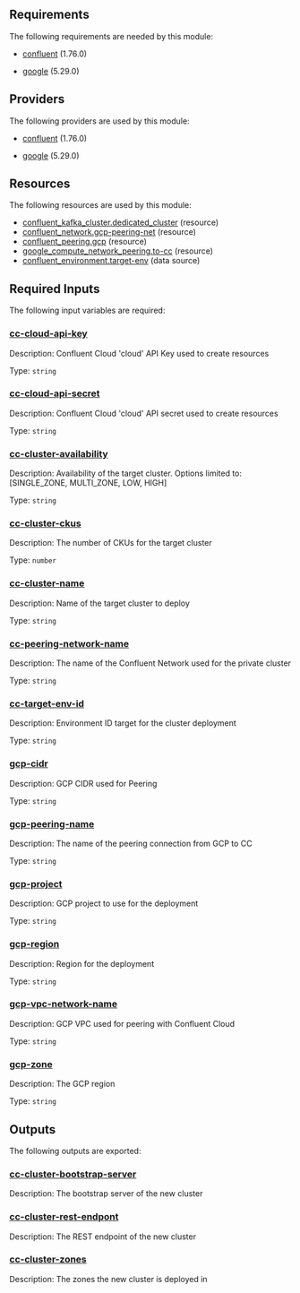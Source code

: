 ## Requirements

The following requirements are needed by this module:

- <a name="requirement_confluent"></a> [confluent](#requirement\_confluent) (1.76.0)

- <a name="requirement_google"></a> [google](#requirement\_google) (5.29.0)

## Providers

The following providers are used by this module:

- <a name="provider_confluent"></a> [confluent](#provider\_confluent) (1.76.0)

- <a name="provider_google"></a> [google](#provider\_google) (5.29.0)

## Resources

The following resources are used by this module:

- [confluent_kafka_cluster.dedicated_cluster](https://registry.terraform.io/providers/confluentinc/confluent/1.76.0/docs/resources/kafka_cluster) (resource)
- [confluent_network.gcp-peering-net](https://registry.terraform.io/providers/confluentinc/confluent/1.76.0/docs/resources/network) (resource)
- [confluent_peering.gcp](https://registry.terraform.io/providers/confluentinc/confluent/1.76.0/docs/resources/peering) (resource)
- [google_compute_network_peering.to-cc](https://registry.terraform.io/providers/hashicorp/google/5.28.0/docs/resources/compute_network_peering) (resource)
- [confluent_environment.target-env](https://registry.terraform.io/providers/confluentinc/confluent/1.76.0/docs/data-sources/environment) (data source)

## Required Inputs

The following input variables are required:

### <a name="input_cc-cloud-api-key"></a> [cc-cloud-api-key](#input\_cc-cloud-api-key)

Description: Confluent Cloud 'cloud' API Key used to create resources

Type: `string`

### <a name="input_cc-cloud-api-secret"></a> [cc-cloud-api-secret](#input\_cc-cloud-api-secret)

Description: Confluent Cloud 'cloud' API secret used to create resources

Type: `string`

### <a name="input_cc-cluster-availability"></a> [cc-cluster-availability](#input\_cc-cluster-availability)

Description: Availability of the target cluster. Options limited to: [SINGLE\_ZONE, MULTI\_ZONE, LOW, HIGH]

Type: `string`

### <a name="input_cc-cluster-ckus"></a> [cc-cluster-ckus](#input\_cc-cluster-ckus)

Description: The number of CKUs for the target cluster

Type: `number`

### <a name="input_cc-cluster-name"></a> [cc-cluster-name](#input\_cc-cluster-name)

Description: Name of the target cluster to deploy

Type: `string`

### <a name="input_cc-peering-network-name"></a> [cc-peering-network-name](#input\_cc-peering-network-name)

Description: The name of the Confluent Network used for the private cluster

Type: `string`

### <a name="input_cc-target-env-id"></a> [cc-target-env-id](#input\_cc-target-env-id)

Description: Environment ID target for the cluster deployment

Type: `string`

### <a name="input_gcp-cidr"></a> [gcp-cidr](#input\_gcp-cidr)

Description: GCP CIDR used for Peering

Type: `string`

### <a name="input_gcp-peering-name"></a> [gcp-peering-name](#input\_gcp-peering-name)

Description: The name of the peering connection from GCP to CC

Type: `string`

### <a name="input_gcp-project"></a> [gcp-project](#input\_gcp-project)

Description: GCP project to use for the deployment

Type: `string`

### <a name="input_gcp-region"></a> [gcp-region](#input\_gcp-region)

Description: Region for the deployment

Type: `string`

### <a name="input_gcp-vpc-network-name"></a> [gcp-vpc-network-name](#input\_gcp-vpc-network-name)

Description: GCP VPC used for peering with Confluent Cloud

Type: `string`

### <a name="input_gcp-zone"></a> [gcp-zone](#input\_gcp-zone)

Description: The GCP region

Type: `string`

## Outputs

The following outputs are exported:

### <a name="output_cc-cluster-bootstrap-server"></a> [cc-cluster-bootstrap-server](#output\_cc-cluster-bootstrap-server)

Description: The bootstrap server of the new cluster

### <a name="output_cc-cluster-rest-endpont"></a> [cc-cluster-rest-endpont](#output\_cc-cluster-rest-endpont)

Description: The REST endpoint of the new cluster

### <a name="output_cc-cluster-zones"></a> [cc-cluster-zones](#output\_cc-cluster-zones)

Description: The zones the new cluster is deployed in
